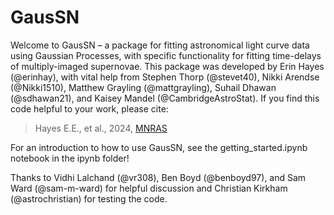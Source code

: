 # GausSN

Welcome to GausSN – a package for fitting astronomical light curve data using Gaussian Processes, with specific functionality for fitting time-delays of multiply-imaged supernovae. This package was developed by Erin Hayes (@erinhay), with vital help from Stephen Thorp (@stevet40), Nikki Arendse (@Nikki1510), Matthew Grayling (@mattgrayling), Suhail Dhawan (@sdhawan21), and Kaisey Mandel (@CambridgeAstroStat). If you find this code helpful to your work, please cite:

> Hayes E.E., et al., 2024, [MNRAS](https://doi.org/10.1093/mnras/stae1086)

For an introduction to how to use GausSN, see the getting_started.ipynb notebook in the ipynb folder!

Thanks to Vidhi Lalchand (@vr308), Ben Boyd (@benboyd97), and Sam Ward (@sam-m-ward) for helpful discussion and Christian Kirkham (@astrochristian) for testing the code.
